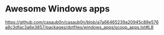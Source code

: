 # Awesome Windows apps
https://github.com/casaub0n/casaub0n/blob/a7a66465239a20945c89e576a8c3dfac3a6e3857/packages/dotfiles/windows_apps/scoop_apps.txt#L8
